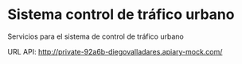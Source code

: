 # Sistema control de tráfico urbano
Servicios para el sistema de control de tráfico urbano


URL API: http://private-92a6b-diegovalladares.apiary-mock.com/
